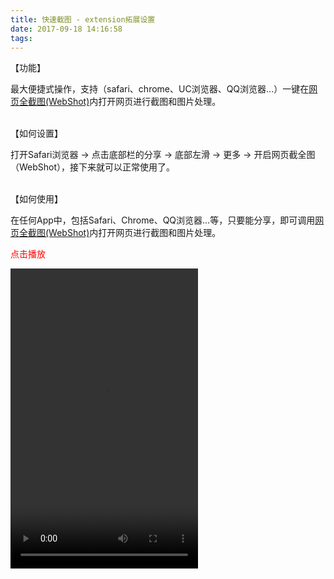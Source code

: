 ```yaml
---
title: 快速截图 - extension拓展设置
date: 2017-09-18 14:16:58
tags:
---
```

【功能】

最大便捷式操作，支持（safari、chrome、UC浏览器、QQ浏览器...）一键在[网页全截图(WebShot)](https://itunes.apple.com/app/id1122924652?mt=8)内打开网页进行截图和图片处理。

<br />
【如何设置】

打开Safari浏览器 -> 点击底部栏的分享 -> 底部左滑 -> 更多 -> 开启网页截全图（WebShot），接下来就可以正常使用了。

<br />
 【如何使用】
 
 在任何App中，包括Safari、Chrome、QQ浏览器...等，只要能分享，即可调用[网页全截图(WebShot)](https://itunes.apple.com/app/id1122924652?mt=8)内打开网页进行截图和图片处理。
 

 <font color = "#FF0000">点击播放</font>
 
<video width="300" height="480" controls="controls" autoplay="autoplay">
<source src="http://cloud.video.taobao.com/play/u/1080812139/p/1/e/6/t/1/50027430283.mp4">
</video>






